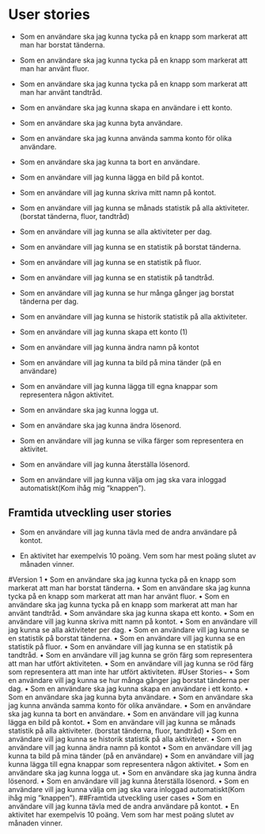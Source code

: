 # User stories

-   Som en användare ska jag kunna tycka på en knapp som markerat att man har borstat tänderna.
    
-   Som en användare ska jag kunna tycka på en knapp som markerat att man har använt fluor.
    
-   Som en användare ska jag kunna tycka på en knapp som markerat att man har använt tandtråd.
    
-   Som en användare ska jag kunna skapa en användare i ett konto.
    
-   Som en användare ska jag kunna byta användare.
    
-   Som en användare ska jag kunna använda samma konto för olika användare.
    
-   Som en användare ska jag kunna ta bort en användare.
    
-   Som en användare vill jag kunna lägga en bild på kontot.
    
-   Som en användare vill jag kunna skriva mitt namn på kontot.
    
-   Som en användare vill jag kunna se månads statistik på alla aktiviteter. (borstat tänderna, fluor, tandtråd)
    
-   Som en användare vill jag kunna se alla aktiviteter per dag.
    
-   Som en användare vill jag kunna se en statistik på borstat tänderna.
    
-   Som en användare vill jag kunna se en statistik på fluor.
    
-   Som en användare vill jag kunna se en statistik på tandtråd.
    
-   Som en användare vill jag kunna se hur många gånger jag borstat tänderna per dag.
    
-   Som en användare vill jag kunna se historik statistik på alla aktiviteter.
    
-   Som en användare vill jag kunna skapa ett konto (1)
    
-   Som en användare vill jag kunna ändra namn på kontot
    
-   Som en användare vill jag kunna ta bild på mina tänder (på en användare)
    
-   Som en användare vill jag kunna lägga till egna knappar som representera någon aktivitet.
    
-   Som en användare ska jag kunna logga ut.
    
-   Som en användare ska jag kunna ändra lösenord.
    
-   Som en användare vill jag kunna se vilka färger som representera en aktivitet.
    
-   Som en användare vill jag kunna återställa lösenord.
    
-   Som en användare vill jag kunna välja om jag ska vara inloggad automatiskt(Kom ihåg mig ”knappen”).

## Framtida utveckling user stories

-   Som en användare vill jag kunna tävla med de andra användare på kontot.
    
-   En aktivitet har exempelvis 10 poäng. Vem som har mest poäng slutet av månaden vinner.

#Version 1
•	Som en användare ska jag kunna tycka på en knapp som markerat att man har borstat tänderna.
•	Som en användare ska jag kunna tycka på en knapp som markerat att man har använt fluor.
•	Som en användare ska jag kunna tycka på en knapp som markerat att man har använt tandtråd.
•	Som användare ska jag kunna skapa ett konto.
•	Som en användare vill jag kunna skriva mitt namn på kontot.
•	Som en användare vill jag kunna se alla aktiviteter per dag. 
•	Som en användare vill jag kunna se en statistik på borstat tänderna.
•	Som en användare vill jag kunna se en statistik på fluor.
•	Som en användare vill jag kunna se en statistik på tandtråd.
•	Som en användare vill jag kunna se grön färg som representera att man har utfört aktiviteten.
•	Som en användare vill jag kunna se röd färg som representera att man inte har utfört aktiviteten.
#User Stories¬
•	Som en användare vill jag kunna se hur många gånger jag borstat tänderna per dag.
•	Som en användare ska jag kunna skapa en användare i ett konto. 
•	Som en användare ska jag kunna byta användare.
•	Som en användare ska jag kunna använda samma konto för olika användare. 
•	Som en användare ska jag kunna ta bort en användare.
•	Som en användare vill jag kunna lägga en bild på kontot.
•	Som en användare vill jag kunna se månads statistik på alla aktiviteter. (borstat tänderna, fluor, tandtråd)
•	Som en användare vill jag kunna se historik statistik på alla aktiviteter.
•	Som en användare vill jag kunna ändra namn på kontot
•	Som en användare vill jag kunna ta bild på mina tänder (på en användare) 
•	Som en användare vill jag kunna lägga till egna knappar som representera någon aktivitet.
•	Som en användare ska jag kunna logga ut.
•	Som en användare ska jag kunna ändra lösenord.
•	Som en användare vill jag kunna återställa lösenord.
•	Som en användare vill jag kunna välja om jag ska vara inloggad automatiskt(Kom ihåg mig ”knappen”). 
##Framtida utveckling user cases
•	Som en användare vill jag kunna tävla med de andra användare på kontot.
•	En aktivitet har exempelvis 10 poäng. Vem som har mest poäng slutet av månaden vinner. 


